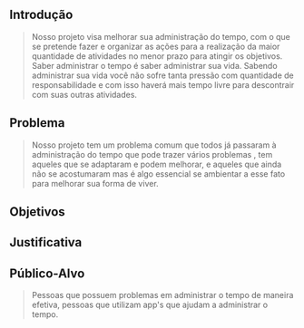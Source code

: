  ## Introdução
>  Nosso projeto visa melhorar sua administração do tempo, com o que se pretende fazer e organizar as ações para a realização da maior quantidade de atividades no menor prazo para atingir os objetivos. Saber administrar o tempo é saber administrar sua vida.
Sabendo administrar sua vida você não sofre tanta pressão com quantidade de responsabilidade e com isso haverá mais tempo livre para descontrair com suas outras atividades.

     

## Problema
>  Nosso projeto tem um problema comum que todos já passaram à administração do tempo que pode trazer vários problemas , tem aqueles que se adaptaram e podem melhorar, e aqueles que ainda não se acostumaram mas é algo essencial se ambientar a esse fato para melhorar sua forma de viver.

## Objetivos

## Justificativa

## Público-Alvo
 
> Pessoas que possuem problemas em administrar o tempo de maneira efetiva, pessoas que utilizam app's que ajudam a administrar o tempo.
